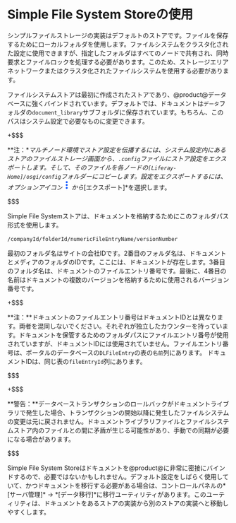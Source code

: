 # Simple File System Storeの使用[](id=using-the-simple-file-system-store)

シンプルファイルストレージの実装はデフォルトのストアです。ファイルを保存するためにローカルフォルダを使用します。ファイルシステムをクラスタ化された設定に使用できますが、指定したフォルダはすべてのノードで共有され、同時要求とファイルロックを処理する必要があります。このため、ストレージエリアネットワークまたはクラスタ化されたファイルシステムを使用する必要があります。

ファイルシステムストアは最初に作成されたストアであり、@product@データベースに強くバインドされています。デフォルトでは、ドキュメントは`データ`フォルダの`document_library`サブフォルダに保存されています。もちろん、このパスはシステム設定で必要なものに変更できます。

+$$$

**注：**マルチノード環境でストア設定を伝播するには、システム設定内にあるストアの*ファイルストレージ*画面から、`.config`ファイルにストア設定をエクスポートします。そして、そのファイルを各ノードの`[Liferay-Home]/osgi/config`フォルダーにコピーします。設定をエクスポートするには、オプションアイコン![オプション](../../../images/icon-options.png)から*[エクスポート]*を選択します。

$$$

Simple File Systemストアは、ドキュメントを格納するためにこのフォルダパス形式を使用します。

    /companyId/folderId/numericFileEntryName/versionNumber

最初のフォルダ名はサイトの会社IDです。2番目のフォルダ名は、ドキュメントとメディアのフォルダのIDです。ここには、ドキュメントが存在します。3番目のフォルダ名は、ドキュメントのファイルエントリ番号です。最後に、4番目の名前はドキュメントの複数のバージョンを格納するために使用されるバージョン番号です。

+$$$

**注：**ドキュメントのファイルエントリ番号はドキュメントIDとは異なります。両者を混同しないでください。それぞれが独立したカウンターを持っています。ドキュメントを保管するためのフォルダパスにファイルエントリ番号が使用されていますが、ドキュメントIDには使用されていません。ファイルエントリ番号は、ポータルのデータベースの`DLFileEntry`の表の`名前`列にあります。 ドキュメントIDは、同じ表の`fileEntryId`列にあります。

$$$

+$$$

**警告：**データベーストランザクションのロールバックがドキュメントライブラリで発生した場合、トランザクションの開始以降に発生したファイルシステムの変更は元に戻されません。ドキュメントライブラリファイルとファイルシステムストア内のファイルとの間に矛盾が生じる可能性があり、手動での同期が必要になる場合があります。

$$$

Simple File System Storeはドキュメントを@product@に非常に密接にバインドするので、必要ではないかもしれません。デフォルト設定をしばらく使用していて、かつドキュメントを移行する必要がある場合は、コントロールパネルの*[サーバ管理]* → *[データ移行]*に移行ユーティリティがあります。このユーティリティは、ドキュメントをあるストアの実装から別のストアの実装へと移動しやすくします。
